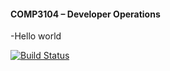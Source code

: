  #### COMP3104 – Developer Operations
 -Hello world

[![Build Status](https://app.travis-ci.com/thisistisha/COMP3104.svg?token=Q4x9BUwRnL5FypG67Cqp&branch=main)](https://app.travis-ci.com/thisistisha/COMP3104)